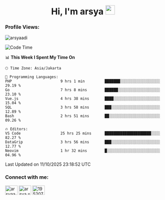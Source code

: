 <h1 align="center">Hi, I'm arsya 
  <img src="https://media.giphy.com/media/hvRJCLFzcasrR4ia7z/giphy.gif" width="30px"/>
</h1>

<p align="left"> <h3>Profile Views:</h3> <img src="https://komarev.com/ghpvc/?username=arsyaadi&label=Profile%20views&color=0e75b6&style=flat" alt="arsyaadi" /> </p>

<!--START_SECTION:waka-->
![Code Time](http://img.shields.io/badge/Code%20Time-4%2C575%20hrs%2028%20mins-blue)

📊 **This Week I Spent My Time On** 

```text
🕑︎ Time Zone: Asia/Jakarta

💬 Programming Languages: 
PHP                      9 hrs 1 min         ███████░░░░░░░░░░░░░░░░░░   29.19 % 
Go                       7 hrs 8 mins        ██████░░░░░░░░░░░░░░░░░░░   23.10 % 
Vue.js                   4 hrs 38 mins       ████░░░░░░░░░░░░░░░░░░░░░   15.04 % 
SQL                      3 hrs 58 mins       ███░░░░░░░░░░░░░░░░░░░░░░   12.89 % 
Bash                     2 hrs 51 mins       ██░░░░░░░░░░░░░░░░░░░░░░░   09.26 % 

🔥 Editors: 
VS Code                  25 hrs 25 mins      █████████████████████░░░░   82.27 % 
DataGrip                 3 hrs 56 mins       ███░░░░░░░░░░░░░░░░░░░░░░   12.77 % 
Neovim                   1 hr 32 mins        █░░░░░░░░░░░░░░░░░░░░░░░░   04.96 % 
```


 Last Updated on 11/10/2025 23:18:52 UTC
<!--END_SECTION:waka-->

<!-- - 📫 How to reach me **itsme@arsyaadi.software** -->


<h3 align="left">Connect with me:</h3>
<p align="left">
<a href="https://linkedin.com/in/arsyaadi" target="blank"><img align="center" src="https://raw.githubusercontent.com/rahuldkjain/github-profile-readme-generator/master/src/images/icons/Social/linked-in-alt.svg" alt="arsyaadi" height="30" width="40" /></a>
<a href="https://fb.com/arsya.xkz" target="blank"><img align="center" src="https://raw.githubusercontent.com/rahuldkjain/github-profile-readme-generator/master/src/images/icons/Social/facebook.svg" alt="arsya.xkz" height="30" width="40" /></a>
<a href="https://stackoverflow.com/users/19520749" target="blank"><img align="center" src="https://raw.githubusercontent.com/rahuldkjain/github-profile-readme-generator/master/src/images/icons/Social/stack-overflow.svg" alt="19520749" height="30" width="40" /></a>
</p>
